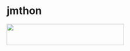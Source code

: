 # jmthon

<p align="left"><a href="https://heroku.com/deploy?template=https://github.com/MohamedQmrsm990/mus1"> <img src="https://img.shields.io/badge/Deploy%20To%20Heroku-purple?style=for-the-badge&logo=heroku" width="320" height="58.45"/></a></p>
